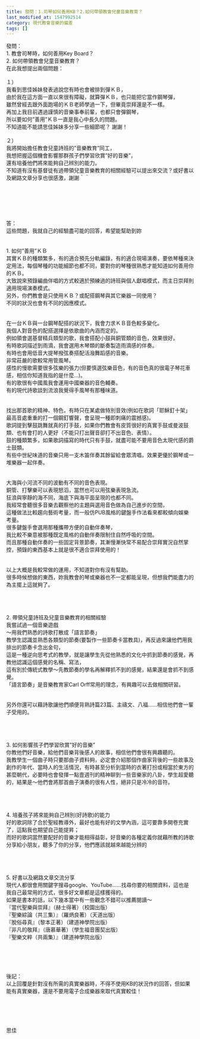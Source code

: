 ```yaml
---
title: 發問：1.司琴如何善用KB？2.如何帶領教會兒童音樂教育？
last_modified_at: 1547992514
category: 現代教會音樂的偏差
tags: []
---
```


<p>發問： <br/>1.     教會司琴時，如何善用Key Board？ <br/>2.     如何帶領教會兒童音樂教育？ <br/><!--more-->在此我想提出兩個問題： <br/> <br/>１）<br/>我看到思佳姊妹發表過說您有時也會被排到彈ＫＢ， <br/>由於我在這方面一直以來很有障礙，就算彈ＫＢ，也只能把它當作鋼琴彈， <br/>雖然曾經去跟外面跑場的ＫＢ老師學過一下，但畢竟崇拜還是不一樣。<br/>再加上我目前遇過謹慎的音樂事奉前輩，也都只會彈鋼琴， <br/>所以要如何”善用”ＫＢ一直是我心中長久的問題。 <br/>不知道能不能請思佳姊妹多分享一些細節呢？ 謝謝！ <br/> <br/>２）<br/>我將開始擔任教會兒童詩班的”音樂教育”同工， <br/>我想把握這個機會影響那群孩子們學習欣賞”好的音樂”， <br/>還有培養他們將來能夠自己辨別的能力。 <br/>不知道有沒有基督徒有過帶領兒童音樂教育的相關經驗可以提出來交流？或好書以及網路文章分享也很感激，謝謝＾＾ <br/> <br/> <br/> <br/><br/><br/> <br/>答： <br/>這些問題，我就自己的經驗盡可能的回答，希望能幫助到妳 <br/><br/><br/>1.      如何”善用”ＫＢ <br/> 其實ＫＢ的種類繁多，有的適合預先分軌編錄，有的適合現場演奏，要依琴種來決定用法，每個琴種的功能細節也都不同，要對你的琴種很熟悉才能知道如何善用你的ＫＢ。 <br/>大致說來預錄編曲伴唱的方式較適於預練過的詩班與個人獻唱模式，而主日崇拜則適用現場演奏模式。 <br/>另外，你們教會是只使用ＫＢ？或配搭鋼琴與其它樂器一同使用？ <br/>不同的狀況也會有不同的因應模式。<br/> <br/><br/>在一台ＫＢ與一台鋼琴配搭的狀況下，我會力求ＫＢ音色較多變化。 <br/>我個人對音色的配搭選擇是依歌曲的內涵而定的。 <br/>例如領會選基督精兵類型的歌，我會搭配小鼓與銅管類的音色，效果很好。<br/>有時歌詞描述到雨滴，我會選用木琴類的斷奏製造雨滴感的伴奏。 <br/>有時也會用低音大提琴撥弦奏搭配活潑舞蹈感的音樂。 <br/>非常莊嚴的歌較常用管風琴。 <br/>感性的慢歌需要很多弦樂的張力(但要慎選弦樂音色，有的音色真的很電子琴花車感，相信你知道我指的是什麼…)。 <br/>有的歌很有中國風我會運用中國樂器的音色輔奏。<br/>有的現代詩歌談到流浪我覺得手風琴有那種味道。<br/> <br/><br/>找出那首歌的精神、特色，有時只在某處做特別音效(例如在歌詞「耶穌釘十架」最高音處重重的打一個鋼釘響聲，會呈現一種即刺痛的震撼感)。 <br/>歌詞提到擊鼓跳舞就真的打手鼓，如果你們教會有皮質很好的真實手鼓或曼波鼓類、也有會打的人更好（不能只打出聲音卻打不出音色、表情）。 <br/>鼓的種類繁多，如果歌詞描寫的時代只有手鼓，就盡可能不要用音色太現代感的爵士鼓類。<br/>有些中世紀味道的音樂只用一支木笛伴奏其餘留給會眾清唱，效果更優於鋼琴或一堆樂器一起伴奏。 <br/><br/> <br/>大海與小河流不同的波動有不同的音色表現。<br/>銅管、打擊樂可以表現怒滔，當然也可以用弦樂表現急流。 <br/>狂浪與寧靜的海不同，海底下與海平面呈現的也都不同。 <br/>我經常會聽很多音樂去觀察他的主題與選用音色做為自己進步的空間，<br/>這種做法比較趨向藝術考量，而一般仿PUB風格的鍵盤手作法看來都較傾向娛樂考量。 <br/>很多鍵盤手會選用那種攜帶方便的自動伴奏琴， <br/>我比較不樂意被那種既定風格的自動伴奏限制住自然呼吸的空間。 <br/>而且那種自動伴奏的一些固定背景節奏，其漸慢漸快常不易配合崇拜實況自然掌控，預錄的東西基本上就是很不適合崇拜使用的！ <br/> <br/><br/>以上大概是我較常做的運用，不知道對你有沒有幫助。 <br/>很多時候想做的東西，妳我教會的琴或樂器也不一定都能呈現，但想我們能盡力的為主擺上這就夠了。 <br/> <br/><br/><br/><br/>2.      帶領兒童詩班及兒童音樂教育的相關經驗 <br/> 我嘗試過一個音樂遊戲 <br/>〜用我們熟悉的詩歌打散成「語言節奏」 <br/>教學生認識並熟悉各類型的節奏(要製作一些節奏卡當教具)，再反過來讓他們用我排出的節奏卡念出金句， <br/>這是一種逆向思考式的教學，就是讓學生先從他熟悉的文化中抓到節奏的感覺，再教他認識這個感覺的名稱、寫法， <br/>這有別於傳統式教學〜先教節奏的學名再解釋抓不到的感覺，結果還是會抓不到感覺。 <br/>「語言節奏」是音樂教育家Carl Orff常用的理念，有興趣可以去做相關研習。 <br/> <br/><br/>另外你還可以藉詩歌讓他們順便背熟詩篇23篇、主禱文、八福……相信他們會一輩子受用的。 <br/> <br/><br/><br/> <br/>3.      如何影響孩子們學習欣賞”好的音樂” <br/>你教他們好音樂，給他們音樂背後感人的故事，相信他們會很有興趣聽的。 <br/>我教學生一個曲子時只要那曲子資料夠，必定會介紹那個作曲家背後的一些故事及創作的年代、當時人的生活情況，有時甚至分析到當時的衣著打扮或相當於東方的甚麼朝代，必要時也會發揮一點壹週刊的精神聊到一些音樂家的八卦，學生超愛聽的，結果是〜他們會將那首曲子演奏的很有人性，絕非只是冷冷的音符。 <br/> <br/><br/><br/><br/>4.      培養孩子將來能夠自己辨別(好詩歌)的能力 <br/>好的歌詞除了合於聖經教導外，最好也能有好的文學內涵，這可要靠多開卷充實了，這點我也期望自己能提昇；<br/>而好的歌詞當然要配好的音樂才能相得益彰，好音樂的各種定義你就藉所教的詩歌分享給小朋友，聽多了你的分享，他們應該就越來越能分辨的 <br/> <br/><br/><br/><br/>5.      好書以及網路文章交流分享 <br/>現代人都很會用關鍵字搜尋google、YouTube……找尋你要的相關資料，這也是我自己最常用的方式，很多好文章都是這樣獲得的。 <br/>如果是書本的話，以下幾本當中有一些觀念不錯可以推薦閱讀〜 <br/>『當代聖樂與崇拜』（赫士得著）（校園出版） <br/>『聖樂綜論（共三集）』（羅炳良著）（天道出版） <br/>『脫俗尋真』（黎本正著）（建道神學院出版） <br/>『非凡的敬拜』（唐慕華著）（學生福音團契出版） <br/>『聖樂文粹（共兩集）』（建道神學院出版） <br/><br/><br/><br/><br/><br/>後記：<br/>以上回覆是針對沒有所需的真實樂器時，不得不使用KB的狀況作的回答，但如果能有真實樂器，還是不要用電子合成樂器來取代真實較佳！ <br/><br/><br/><br/><br/><br/>思佳
</p>